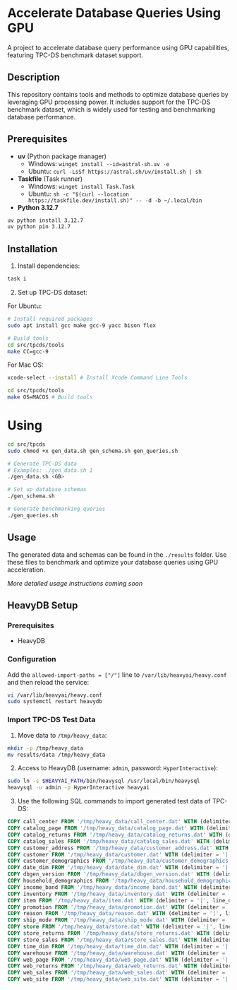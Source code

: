 # Accelerate Database Queries Using GPU

A project to accelerate database query performance using GPU capabilities, featuring TPC-DS benchmark dataset support.

## Description

This repository contains tools and methods to optimize database queries by leveraging GPU processing power. It includes support for the TPC-DS benchmark dataset, which is widely used for testing and benchmarking database performance.

## Prerequisites

- **uv** (Python package manager)
  - Windows: `winget install --id=astral-sh.uv -e`
  - Ubuntu: `curl -LsSf https://astral.sh/uv/install.sh | sh`
- **Taskfile** (Task runner)
  - Windows: `winget install Task.Task`
  - Ubuntu: `sh -c "$(curl --location https://taskfile.dev/install.sh)" -- -d -b ~/.local/bin`
- **Python 3.12.7**

```sh
uv python install 3.12.7
uv python pin 3.12.7
```

## Installation

1. Install dependencies:

```sh
task i
```

2. Set up TPC-DS dataset:

For Ubuntu:

```sh
# Install required packages
sudo apt install gcc make gcc-9 yacc bison flex

# Build tools
cd src/tpcds/tools
make CC=gcc-9
```

For Mac OS:

```sh
xcode-select --install # Install Xcode Command Line Tools

cd src/tpcds/tools
make OS=MACOS # Build tools
```

# Using

```sh
cd src/tpcds
sudo chmod +x gen_data.sh gen_schema.sh gen_queries.sh

# Generate TPC-DS data
# Examples: ./gen_data.sh 1
./gen_data.sh <GB>

# Set up database schemas
./gen_schema.sh

# Generate benchmarking queries
./gen_queries.sh
```

## Usage

The generated data and schemas can be found in the `./results` folder. Use these files to benchmark and optimize your database queries using GPU acceleration.

_More detailed usage instructions coming soon_

## HeavyDB Setup

### Prerequisites

- HeavyDB

### Configuration

Add the `allowed-import-paths = ["/"]` line to `/var/lib/heavyai/heavy.conf` and then reload the service:

```sh
vi /var/lib/heavyai/heavy.conf
sudo systemctl restart heavydb
```

### Import TPC-DS Test Data

1. Move data to `/tmp/heavy_data`:

```sh
mkdir -p /tmp/heavy_data
mv results/data /tmp/heavy_data
```

2. Access to HeavyDB (username: `admin`, password: `HyperInteractive`):

```sh
sudo ln -s $HEAVYAI_PATH/bin/heavysql /usr/local/bin/heavysql
heavysql -u admin -p HyperInteractive heavyai
```

3. Use the following SQL commands to import generated test data of TPC-DS:

```sql
COPY call_center FROM '/tmp/heavy_data/call_center.dat' WITH (delimiter = '|', line_delimiter = '\n');
COPY catalog_page FROM '/tmp/heavy_data/catalog_page.dat' WITH (delimiter = '|', line_delimiter = '\n');
COPY catalog_returns FROM '/tmp/heavy_data/catalog_returns.dat' WITH (delimiter = '|', line_delimiter = '\n');
COPY catalog_sales FROM '/tmp/heavy_data/catalog_sales.dat' WITH (delimiter = '|', line_delimiter = '\n');
COPY customer_address FROM '/tmp/heavy_data/customer_address.dat' WITH (delimiter = '|', line_delimiter = '\n');
COPY customer FROM '/tmp/heavy_data/customer.dat' WITH (delimiter = '|', line_delimiter = '\n');
COPY customer_demographics FROM '/tmp/heavy_data/customer_demographics.dat' WITH (delimiter = '|', line_delimiter = '\n');
COPY date_dim FROM '/tmp/heavy_data/date_dim.dat' WITH (delimiter = '|', line_delimiter = '\n');
COPY dbgen_version FROM '/tmp/heavy_data/dbgen_version.dat' WITH (delimiter = '|', line_delimiter = '\n');
COPY household_demographics FROM '/tmp/heavy_data/household_demographics.dat' WITH (delimiter = '|', line_delimiter = '\n');
COPY income_band FROM '/tmp/heavy_data/income_band.dat' WITH (delimiter = '|', line_delimiter = '\n');
COPY inventory FROM '/tmp/heavy_data/inventory.dat' WITH (delimiter = '|', line_delimiter = '\n');
COPY item FROM '/tmp/heavy_data/item.dat' WITH (delimiter = '|', line_delimiter = '\n');
COPY promotion FROM '/tmp/heavy_data/promotion.dat' WITH (delimiter = '|', line_delimiter = '\n');
COPY reason FROM '/tmp/heavy_data/reason.dat' WITH (delimiter = '|', line_delimiter = '\n');
COPY ship_mode FROM '/tmp/heavy_data/ship_mode.dat' WITH (delimiter = '|', line_delimiter = '\n');
COPY store FROM '/tmp/heavy_data/store.dat' WITH (delimiter = '|', line_delimiter = '\n');
COPY store_returns FROM '/tmp/heavy_data/store_returns.dat' WITH (delimiter = '|', line_delimiter = '\n');
COPY store_sales FROM '/tmp/heavy_data/store_sales.dat' WITH (delimiter = '|', line_delimiter = '\n');
COPY time_dim FROM '/tmp/heavy_data/time_dim.dat' WITH (delimiter = '|', line_delimiter = '\n');
COPY warehouse FROM '/tmp/heavy_data/warehouse.dat' WITH (delimiter = '|', line_delimiter = '\n');
COPY web_page FROM '/tmp/heavy_data/web_page.dat' WITH (delimiter = '|', line_delimiter = '\n');
COPY web_returns FROM '/tmp/heavy_data/web_returns.dat' WITH (delimiter = '|', line_delimiter = '\n');
COPY web_sales FROM '/tmp/heavy_data/web_sales.dat' WITH (delimiter = '|', line_delimiter = '\n');
COPY web_site FROM '/tmp/heavy_data/web_site.dat' WITH (delimiter = '|', line_delimiter = '\n');
```
